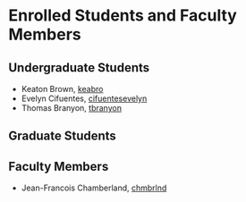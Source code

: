 Enrolled Students and Faculty Members
=====================================


Undergraduate Students
----------------------
* Keaton Brown, [keabro](https://github.com/keabro)
* Evelyn Cifuentes, [cifuentesevelyn](https://github.com/cifuentesevelyn) 
* Thomas Branyon, [tbranyon](https://github.com/tbranyon)

Graduate Students
-----------------


Faculty Members
---------------

* Jean-Francois Chamberland, [chmbrlnd](https://github.com/chmbrlnd)

